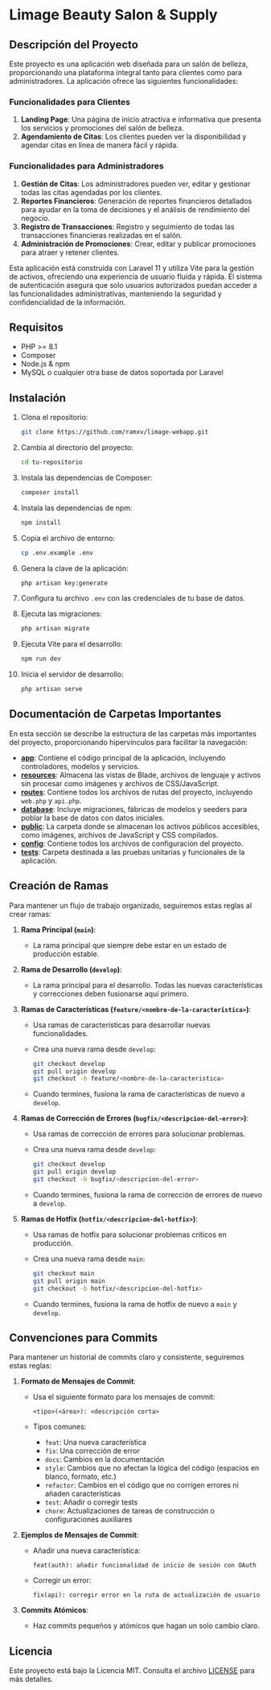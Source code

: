# Limage Beauty Salon & Supply

## Descripción del Proyecto

Este proyecto es una aplicación web diseñada para un salón de belleza, proporcionando una plataforma integral tanto para clientes como para administradores. La aplicación ofrece las siguientes funcionalidades:

### Funcionalidades para Clientes

1. **Landing Page**: Una página de inicio atractiva e informativa que presenta los servicios y promociones del salón de belleza.
2. **Agendamiento de Citas**: Los clientes pueden ver la disponibilidad y agendar citas en línea de manera fácil y rápida.

### Funcionalidades para Administradores

1. **Gestión de Citas**: Los administradores pueden ver, editar y gestionar todas las citas agendadas por los clientes.
2. **Reportes Financieros**: Generación de reportes financieros detallados para ayudar en la toma de decisiones y el análisis de rendimiento del negocio.
3. **Registro de Transacciones**: Registro y seguimiento de todas las transacciones financieras realizadas en el salón.
4. **Administración de Promociones**: Crear, editar y publicar promociones para atraer y retener clientes.

Esta aplicación está construida con Laravel 11 y utiliza Vite para la gestión de activos, ofreciendo una experiencia de usuario fluida y rápida. El sistema de autenticación asegura que solo usuarios autorizados puedan acceder a las funcionalidades administrativas, manteniendo la seguridad y confidencialidad de la información.

## Requisitos

- PHP >= 8.1
- Composer
- Node.js & npm
- MySQL o cualquier otra base de datos soportada por Laravel

## Instalación

1. Clona el repositorio:

    ```bash
    git clone https://github.com/ramxv/limage-webapp.git
    ```

2. Cambia al directorio del proyecto:

    ```bash
    cd tu-repositorio
    ```

3. Instala las dependencias de Composer:

    ```bash
    composer install
    ```

4. Instala las dependencias de npm:

    ```bash
    npm install
    ```

5. Copia el archivo de entorno:

    ```bash
    cp .env.example .env
    ```

6. Genera la clave de la aplicación:

    ```bash
    php artisan key:generate
    ```

7. Configura tu archivo `.env` con las credenciales de tu base de datos.

8. Ejecuta las migraciones:

    ```bash
    php artisan migrate
    ```

9. Ejecuta Vite para el desarrollo:

    ```bash
    npm run dev
    ```

10. Inicia el servidor de desarrollo:

    ```bash
    php artisan serve
    ```

## Documentación de Carpetas Importantes

En esta sección se describe la estructura de las carpetas más importantes del proyecto, proporcionando hipervínculos para facilitar la navegación:

- **[app](./app)**: Contiene el código principal de la aplicación, incluyendo controladores, modelos y servicios.
- **[resources](./resources)**: Almacena las vistas de Blade, archivos de lenguaje y activos sin procesar como imágenes y archivos de CSS/JavaScript.
- **[routes](./routes)**: Contiene todos los archivos de rutas del proyecto, incluyendo `web.php` y `api.php`.
- **[database](./database)**: Incluye migraciones, fábricas de modelos y seeders para poblar la base de datos con datos iniciales.
- **[public](./public)**: La carpeta donde se almacenan los activos públicos accesibles, como imágenes, archivos de JavaScript y CSS compilados.
- **[config](./config)**: Contiene todos los archivos de configuración del proyecto.
- **[tests](./tests)**: Carpeta destinada a las pruebas unitarias y funcionales de la aplicación.

## Creación de Ramas

Para mantener un flujo de trabajo organizado, seguiremos estas reglas al crear ramas:

1. **Rama Principal (`main`)**:
    - La rama principal que siempre debe estar en un estado de producción estable.

2. **Rama de Desarrollo (`develop`)**:
    - La rama principal para el desarrollo. Todas las nuevas características y correcciones deben fusionarse aquí primero.

3. **Ramas de Características (`feature/<nombre-de-la-caracteristica>`)**:
    - Usa ramas de características para desarrollar nuevas funcionalidades.
    - Crea una nueva rama desde `develop`:

        ```bash
        git checkout develop
        git pull origin develop
        git checkout -b feature/<nombre-de-la-caracteristica>
        ```

    - Cuando termines, fusiona la rama de características de nuevo a `develop`.

4. **Ramas de Corrección de Errores (`bugfix/<descripcion-del-error>`)**:
    - Usa ramas de corrección de errores para solucionar problemas.
    - Crea una nueva rama desde `develop`:

        ```bash
        git checkout develop
        git pull origin develop
        git checkout -b bugfix/<descripcion-del-error>
        ```

    - Cuando termines, fusiona la rama de corrección de errores de nuevo a `develop`.

5. **Ramas de Hotfix (`hotfix/<descripcion-del-hotfix>`)**:
    - Usa ramas de hotfix para solucionar problemas críticos en producción.
    - Crea una nueva rama desde `main`:

        ```bash
        git checkout main
        git pull origin main
        git checkout -b hotfix/<descripcion-del-hotfix>
        ```

    - Cuando termines, fusiona la rama de hotfix de nuevo a `main` y `develop`.

## Convenciones para Commits

Para mantener un historial de commits claro y consistente, seguiremos estas reglas:

1. **Formato de Mensajes de Commit**:
    - Usa el siguiente formato para los mensajes de commit:

      ```
      <tipo>(<área>): <descripción corta>
      ```

    - Tipos comunes:
        - `feat`: Una nueva característica
        - `fix`: Una corrección de error
        - `docs`: Cambios en la documentación
        - `style`: Cambios que no afectan la lógica del código (espacios en blanco, formato, etc.)
        - `refactor`: Cambios en el código que no corrigen errores ni añaden características
        - `test`: Añadir o corregir tests
        - `chore`: Actualizaciones de tareas de construcción o configuraciones auxiliares

2. **Ejemplos de Mensajes de Commit**:
    - Añadir una nueva característica:

      ```
      feat(auth): añadir funcionalidad de inicio de sesión con OAuth
      ```

    - Corregir un error:

      ```
      fix(api): corregir error en la ruta de actualización de usuario
      ```

3. **Commits Atómicos**:
    - Haz commits pequeños y atómicos que hagan un solo cambio claro.

## Licencia

Este proyecto está bajo la Licencia MIT. Consulta el archivo [LICENSE](LICENSE) para más detalles.
